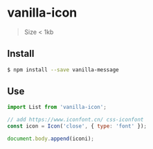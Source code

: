 # vanilla-icon

> Size < 1kb

## Install

```sh
$ npm install --save vanilla-message
```

## Use

```js
import List from 'vanilla-icon';

// add https://www.iconfont.cn/ css-iconfont
const icon = Icon('close', { type: 'font' });

document.body.append(iconi);
```
